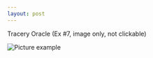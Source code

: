 ```yaml
---
layout: post
---
```


Tracery Oracle (Ex #7, image only, not clickable)

![Picture example](https://mwmxyz.github.io/web-presentation/images/Tracery_4.png)
